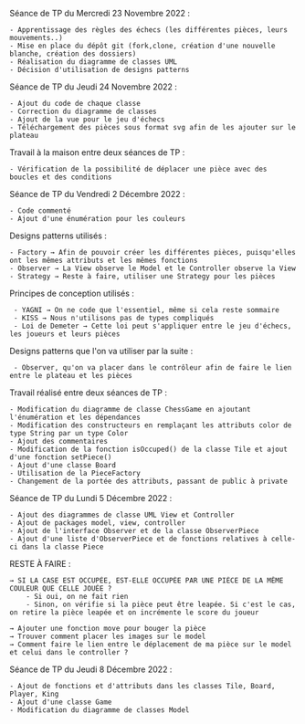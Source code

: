 Séance de TP du Mercredi 23 Novembre 2022 : 

    - Apprentissage des règles des échecs (les différentes pièces, leurs mouvements..)
    - Mise en place du dépôt git (fork,clone, création d'une nouvelle blanche, création des dossiers)
    - Réalisation du diagramme de classes UML
    - Décision d'utilisation de designs patterns

Séance de TP du Jeudi 24 Novembre 2022 :

    - Ajout du code de chaque classe
    - Correction du diagramme de classes
    - Ajout de la vue pour le jeu d'échecs
    - Téléchargement des pièces sous format svg afin de les ajouter sur le plateau

Travail à la maison entre deux séances de TP :

    - Vérification de la possibilité de déplacer une pièce avec des boucles et des conditions

Séance de TP du Vendredi 2 Décembre 2022 :
            
    - Code commenté
    - Ajout d'une énumération pour les couleurs


Designs patterns utilisés :

    - Factory → Afin de pouvoir créer les différentes pièces, puisqu'elles ont les mêmes attributs et les mêmes fonctions
    - Observer → La View observe le Model et le Controller observe la View
    - Strategy → Reste à faire, utiliser une Strategy pour les pièces
Principes de conception utilisés :

     - YAGNI → On ne code que l'essentiel, même si cela reste sommaire
     - KISS → Nous n'utilisons pas de types compliqués
     - Loi de Demeter → Cette loi peut s'appliquer entre le jeu d'échecs, les joueurs et leurs pièces

Designs patterns que l'on va utiliser par la suite :

     - Observer, qu'on va placer dans le contrôleur afin de faire le lien entre le plateau et les pièces

Travail réalisé entre deux séances de TP : 

    - Modification du diagramme de classe ChessGame en ajoutant l'énumération et les dépendances
    - Modification des constructeurs en remplaçant les attributs color de type String par un type Color
    - Ajout des commentaires
    - Modification de la fonction isOccuped() de la classe Tile et ajout d'une fonction setPiece()
    - Ajout d'une classe Board 
    - Utilisation de la PieceFactory
    - Changement de la portée des attributs, passant de public à private


Séance de TP du Lundi 5 Décembre 2022 :

    - Ajout des diagrammes de classe UML View et Controller
    - Ajout de packages model, view, controller
    - Ajout de l'interface Observer et de la classe ObserverPiece
    - Ajout d'une liste d'ObserverPiece et de fonctions relatives à celle-ci dans la classe Piece

RESTE À FAIRE :

    → SI LA CASE EST OCCUPÉE, EST-ELLE OCCUPÉE PAR UNE PIÈCE DE LA MÊME COULEUR QUE CELLE JOUÉE ?
        - Si oui, on ne fait rien
        - Sinon, on vérifie si la pièce peut être leapée. Si c'est le cas, on retire la pièce leapée et on incrémente le score du joueur

    → Ajouter une fonction move pour bouger la pièce
    → Trouver comment placer les images sur le model
    → Comment faire le lien entre le déplacement de ma pièce sur le model et celui dans le controller ?

Séance de TP du Jeudi 8 Décembre 2022 :

    - Ajout de fonctions et d'attributs dans les classes Tile, Board, Player, King
    - Ajout d'une classe Game 
    - Modification du diagramme de classes Model



